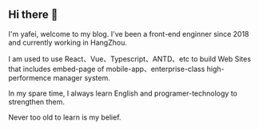 ## Hi there 👋
I'm yafei, welcome to my blog. I've been a front-end enginner since 2018 and currently working in HangZhou.

I am used to use React、Vue、Typescript、ANTD、etc to build Web Sites that includes embed-page of mobile-app、enterprise-class high-performence manager system.

In my spare time, I always learn English and programer-technology to strengthen them.

Never too old to learn is my belief. 
